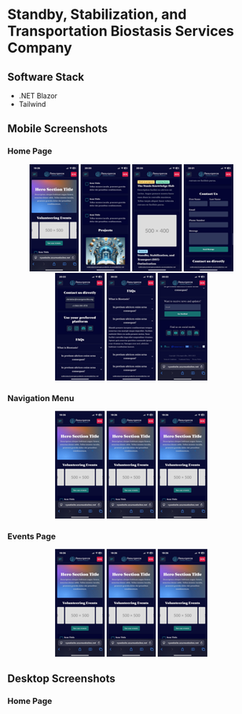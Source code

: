 # Standby, Stabilization, and Transportation Biostasis Services Company

## Software Stack
- .NET Blazor
- Tailwind

## Mobile Screenshots
### Home Page
<div align="center">
  <img src="./Images/Mobile/Home/Image%202025-04-21%20at%2019.26.55_a05667f0.jpg" width="20%" />
  <img src="./Images/Mobile/Home/Image%202025-04-21%20at%2020.23.26_0630e09b.jpg" width="20%" />
  <img src="./Images/Mobile/Home/Image%202025-04-21%20at%2020.24.27_019c0931.jpg" width="20%" />
  <img src="./Images/Mobile/Home/Image%202025-04-21%20at%2020.24.58_18b29251.jpg" width="20%" />
</div>

<div align="center">
  <img src="./Images/Mobile/Home/Image%202025-04-21%20at%2020.25.11_aa7a0ecb.jpg" width="20%" />
  <img src="./Images/Mobile/Home/Image%202025-04-21%20at%2020.25.40_54e4462d.jpg" width="20%" />
  <img src="./Images/Mobile/Home/Image%202025-04-21%20at%2020.25.40_ee87ed4e.jpg" width="20%" />
</div>


### Navigation Menu
<div align="center">
  <img src="./Images/Image%202025-04-21%20at%2019.26.55_a05667f0.jpg" width="20%" />
  <img src="./Images/Image%202025-04-21%20at%2019.26.55_a05667f0.jpg" width="20%" />
  <img src="./Images/Image%202025-04-21%20at%2019.26.55_a05667f0.jpg" width="20%" />
</div>

### Events Page
<div align="center">
  <img src="./Images/Image%202025-04-21%20at%2019.26.55_a05667f0.jpg" width="20%" />
  <img src="./Images/Image%202025-04-21%20at%2019.26.55_a05667f0.jpg" width="20%" />
  <img src="./Images/Image%202025-04-21%20at%2019.26.55_a05667f0.jpg" width="20%" />
</div>

## Desktop Screenshots
### Home Page
